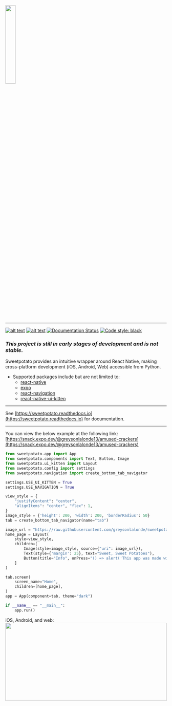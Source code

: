 <img src="https://raw.githubusercontent.com/greysonlalonde/sweetpotato/main/media/sweetpotato_github_banner.png" height=25% alt="">

-----
[![alt text](https://img.shields.io/badge/pypi-0.5.a0-blue)](https://pypi.org/project/sweetpotato)
[![alt text](https://img.shields.io/badge/license-MIT-green)](https://github.com/greysonlalonde/sweetpotato/blob/main/LICENSE)
[![Documentation Status](https://readthedocs.org/projects/sweetpotato/badge/?version=latest)](https://sweetpotato.readthedocs.io/en/latest/?badge=latest)
[![Code style: black](https://img.shields.io/badge/code%20style-black-000000.svg)](https://github.com/psf/black)

### *This project is still in early stages of development and is not stable.*

Sweetpotato provides an intuitive wrapper around React Native, making cross-platform development (iOS, Android, Web)
accessible from Python.

- Supported packages include but are not limited to:
    - [react-native](https://reactnative.dev)
    - [expo](https://expo.dev)
    - [react-navigation](https://reactnavigation.org)
    - [react-native-ui-kitten](https://akveo.github.io/react-native-ui-kitten/)

------

See [https://sweetpotato.readthedocs.io](https://sweetpotato.readthedocs.io) for documentation.

-----
You can view the below example at the following link:
[https://snack.expo.dev/@greysonlalonde13/amused-crackers](https://snack.expo.dev/@greysonlalonde13/amused-crackers)

```python
from sweetpotato.app import App
from sweetpotato.components import Text, Button, Image
from sweetpotato.ui_kitten import Layout
from sweetpotato.config import settings
from sweetpotato.navigation import create_bottom_tab_navigator

settings.USE_UI_KITTEN = True
settings.USE_NAVIGATION = True

view_style = {
    "justifyContent": "center",
    "alignItems": "center", "flex": 1,
}
image_style = {'height': 200, 'width': 200, 'borderRadius': 50}
tab = create_bottom_tab_navigator(name="tab")

image_url = "https://raw.githubusercontent.com/greysonlalonde/sweetpotato/main/media/sweetpotatoes.JPG"
home_page = Layout(
    style=view_style,
    children=[
        Image(style=image_style, source={"uri": image_url}),
        Text(style={'margin': 25}, text="Sweet, Sweet Potatoes"),
        Button(title="Info", onPress="() => alert('This app was made with sweetpotato')")
    ]
)

tab.screen(
    screen_name="Home",
    children=[home_page],
)
app = App(component=tab, theme="dark")

if __name__ == "__main__":
    app.run()

```

iOS, Android, and web:
<img src="https://raw.githubusercontent.com/greysonlalonde/sweetpotato/main/media/sweetpotato_readme_example.jpg" width=100% height=25% alt="">
